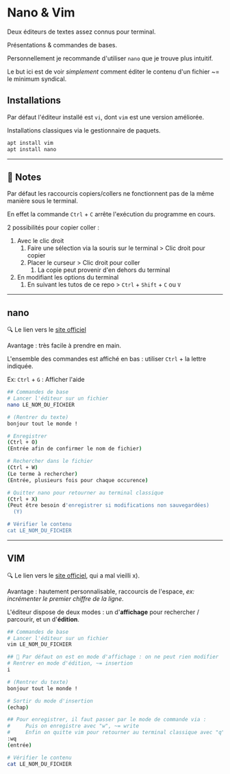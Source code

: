 # Nano & Vim

Deux éditeurs de textes assez connus pour terminal.

Présentations & commandes de bases.

Personnellement je recommande d'utiliser `nano` que je trouve plus intuitif.

Le but ici est de voir *simplement* comment éditer le contenu d'un fichier ~= le minimum syndical.

## Installations

Par défaut l'éditeur installé est `vi`, dont `vim` est une version améliorée.

Installations classiques via le gestionnaire de paquets.

```bash
apt install vim
apt install nano
```

---

## 📝 Notes

Par défaut les raccourcis copiers/collers ne fonctionnent pas de la même manière sous le terminal.

En effet la commande `Ctrl` + `C` arrête l'exécution du programme en cours.

2 possibilités pour copier coller :

1. Avec le clic droit
   1. Faire une sélection via la souris sur le terminal > Clic droit pour copier
   2. Placer le curseur > Clic droit pour coller
      1. La copie peut provenir d'en dehors du terminal
2. En modifiant les options du terminal
   1. En suivant les tutos de ce repo > `Ctrl` + `Shift` + `C` ou `V`

---

## nano

🔍 Le lien vers le [site officiel](https://www.nano-editor.org/)

Avantage : très facile à prendre en main.

L'ensemble des commandes est affiché en bas : utiliser `Ctrl` + la lettre indiquée.

Ex: `Ctrl` + `G` : Afficher l'aide

```bash
## Commandes de base
# Lancer l'éditeur sur un fichier
nano LE_NOM_DU_FICHIER

# (Rentrer du texte)
bonjour tout le monde !

# Enregistrer
(Ctrl + O)
(Entrée afin de confirmer le nom de fichier)

# Rechercher dans le fichier
(Ctrl + W)
(Le terme à rechercher)
(Entrée, plusieurs fois pour chaque occurence)

# Quitter nano pour retourner au terminal classique
(Ctrl + X)
(Peut être besoin d'enregistrer si modifications non sauvegardées)
  (Y)

# Vérifier le contenu
cat LE_NOM_DU_FICHIER
```

---

## VIM

🔍 Le lien vers le [site officiel](https://www.vim.org/), qui a mal vieilli x).

Avantage : hautement personnalisable, raccourcis de l'espace, *ex: incrémenter le premier chiffre de la ligne*.

L'éditeur dispose de deux modes : un d'**affichage** pour rechercher / parcourir, et un d'**édition**.

```bash
## Commandes de base
# Lancer l'éditeur sur un fichier
vim LE_NOM_DU_FICHIER

## 🚨 Par défaut on est en mode d'affichage : on ne peut rien modifier
# Rentrer en mode d'édition, ~= insertion
i

# (Rentrer du texte)
bonjour tout le monde !

# Sortir du mode d'insertion
(echap)

## Pour enregistrer, il faut passer par le mode de commande via :
#     Puis on enregistre avec "w", ~= write
#     Enfin on quitte vim pour retourner au terminal classique avec "q", ~= quit
:wq
(entrée)

# Vérifier le contenu
cat LE_NOM_DU_FICHIER
```

